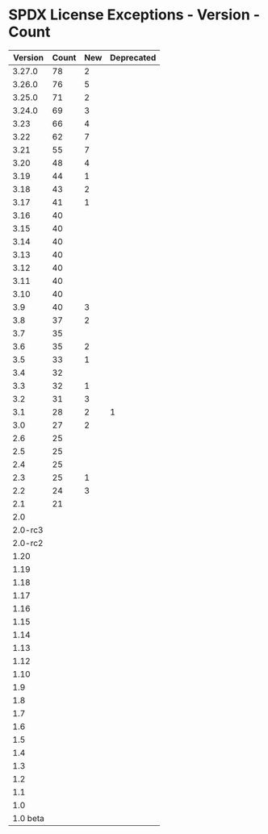 # SPDX License Exceptions - Version - Count

| Version | Count | New | Deprecated |
| ------- | ----- | --- | ---------- |
| 3.27.0 | 78 | 2 | |
| 3.26.0 | 76 | 5 | |
| 3.25.0 | 71 | 2 | |
| 3.24.0 | 69 | 3 | |
| 3.23 | 66 | 4 | |
| 3.22 | 62 | 7 | |
| 3.21 | 55 | 7 | |
| 3.20 | 48 | 4 | |
| 3.19 | 44 | 1 | |
| 3.18 | 43 | 2 | |
| 3.17 | 41 | 1 | |
| 3.16 | 40 | | |
| 3.15 | 40 | | |
| 3.14 | 40 | | |
| 3.13 | 40 | | |
| 3.12 | 40 | | |
| 3.11 | 40 | | |
| 3.10 | 40 | | |
| 3.9 | 40 | 3 | |
| 3.8 | 37 | 2 | |
| 3.7 | 35 | | |
| 3.6 | 35 | 2 | |
| 3.5 | 33 | 1 | |
| 3.4 | 32 | | |
| 3.3 | 32 | 1 | |
| 3.2 | 31 | 3 | |
| 3.1 | 28 | 2 | 1 |
| 3.0 | 27 | 2 | |
| 2.6 | 25 | | |
| 2.5 | 25 | | |
| 2.4 | 25 | | |
| 2.3 | 25 | 1 | |
| 2.2 | 24 | 3 | |
| 2.1 | 21 | | |
| 2.0 | | | |
| 2.0-rc3 | | | |
| 2.0-rc2 | | | |
| 1.20 | | | |
| 1.19 | | | |
| 1.18 | | | |
| 1.17 | | | |
| 1.16 | | | |
| 1.15 | | | |
| 1.14 | | | |
| 1.13 | | | |
| 1.12 | | | |
| 1.10 | | | |
| 1.9 | | | |
| 1.8 | | | |
| 1.7 | | | |
| 1.6 | | | |
| 1.5 | | | |
| 1.4 | | | |
| 1.3 | | | |
| 1.2 | | | |
| 1.1 | | | |
| 1.0 | | | |
| 1.0 beta | | | |
